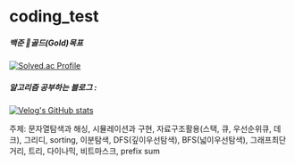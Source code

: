 # coding_test
##### 백준 🥇골드(Gold)목표 <br/>
[![Solved.ac Profile](http://mazassumnida.wtf/api/v2/generate_badge?boj=wldud2550)](https://solved.ac/wldud2550)

##### 알고리즘 공부하는 블로그 :
[![Velog's GitHub stats](https://velog-readme-stats.vercel.app/api?name=lakebear&series=백준)]((https://velog.io/@lakebear/series/백준))


주제: 문자열탐색과 해싱, 시뮬레이션과 구현, 자료구조활용(스택, 큐, 우선순위큐, 데크), 그리디, sorting, 이분탐색, DFS(깊이우선탐색), BFS(넓이우선탐색), 그래프최단거리, 트리, 다이나믹, 비트마스크, prefix sum
